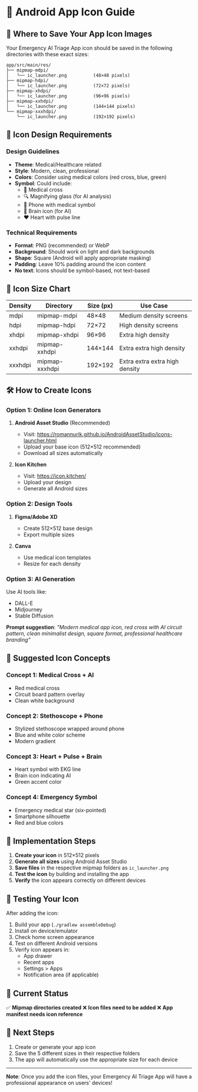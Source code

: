 # 🎨 Android App Icon Guide

## 📍 Where to Save Your App Icon Images

Your Emergency AI Triage App icon should be saved in the following directories with these exact sizes:

```
app/src/main/res/
├── mipmap-mdpi/
│   └── ic_launcher.png          (48×48 pixels)
├── mipmap-hdpi/
│   └── ic_launcher.png          (72×72 pixels)
├── mipmap-xhdpi/
│   └── ic_launcher.png          (96×96 pixels)
├── mipmap-xxhdpi/
│   └── ic_launcher.png          (144×144 pixels)
└── mipmap-xxxhdpi/
    └── ic_launcher.png          (192×192 pixels)
```

## 🎯 Icon Design Requirements

### Design Guidelines
- **Theme**: Medical/Healthcare related
- **Style**: Modern, clean, professional
- **Colors**: Consider using medical colors (red cross, blue, green)
- **Symbol**: Could include:
  - 🏥 Medical cross
  - 🔍 Magnifying glass (for AI analysis)
  - 📱 Phone with medical symbol
  - 🧠 Brain icon (for AI)
  - ❤️ Heart with pulse line

### Technical Requirements
- **Format**: PNG (recommended) or WebP
- **Background**: Should work on light and dark backgrounds
- **Shape**: Square (Android will apply appropriate masking)
- **Padding**: Leave 10% padding around the icon content
- **No text**: Icons should be symbol-based, not text-based

## 🎨 Icon Size Chart

| Density | Directory | Size (px) | Use Case |
|---------|-----------|-----------|----------|
| mdpi    | mipmap-mdpi    | 48×48   | Medium density screens |
| hdpi    | mipmap-hdpi    | 72×72   | High density screens |
| xhdpi   | mipmap-xhdpi   | 96×96   | Extra high density |
| xxhdpi  | mipmap-xxhdpi  | 144×144 | Extra extra high density |
| xxxhdpi | mipmap-xxxhdpi | 192×192 | Extra extra extra high density |

## 🛠️ How to Create Icons

### Option 1: Online Icon Generators
1. **Android Asset Studio** (Recommended)
   - Visit: https://romannurik.github.io/AndroidAssetStudio/icons-launcher.html
   - Upload your base icon (512×512 recommended)
   - Download all sizes automatically

2. **Icon Kitchen**
   - Visit: https://icon.kitchen/
   - Upload your design
   - Generate all Android sizes

### Option 2: Design Tools
1. **Figma/Adobe XD**
   - Create 512×512 base design
   - Export multiple sizes
   
2. **Canva**
   - Use medical icon templates
   - Resize for each density

### Option 3: AI Generation
Use AI tools like:
- DALL-E
- Midjourney  
- Stable Diffusion

**Prompt suggestion**: 
*"Modern medical app icon, red cross with AI circuit pattern, clean minimalist design, square format, professional healthcare branding"*

## 📝 Suggested Icon Concepts

### Concept 1: Medical Cross + AI
- Red medical cross
- Circuit board pattern overlay
- Clean white background

### Concept 2: Stethoscope + Phone
- Stylized stethoscope wrapped around phone
- Blue and white color scheme
- Modern gradient

### Concept 3: Heart + Pulse + Brain
- Heart symbol with EKG line
- Brain icon indicating AI
- Green accent color

### Concept 4: Emergency Symbol
- Emergency medical star (six-pointed)
- Smartphone silhouette
- Red and blue colors

## 🔧 Implementation Steps

1. **Create your icon** in 512×512 pixels
2. **Generate all sizes** using Android Asset Studio
3. **Save files** in the respective mipmap folders as `ic_launcher.png`
4. **Test the icon** by building and installing the app
5. **Verify** the icon appears correctly on different devices

## 📱 Testing Your Icon

After adding the icon:
1. Build your app (`./gradlew assembleDebug`)
2. Install on device/emulator
3. Check home screen appearance
4. Test on different Android versions
5. Verify icon appears in:
   - App drawer
   - Recent apps
   - Settings > Apps
   - Notification area (if applicable)

## 🎨 Current Status

✅ **Mipmap directories created**
❌ **Icon files need to be added**
❌ **App manifest needs icon reference**

## 🚀 Next Steps

1. Create or generate your app icon
2. Save the 5 different sizes in their respective folders
3. The app will automatically use the appropriate size for each device

---

**Note**: Once you add the icon files, your Emergency AI Triage App will have a professional appearance on users' devices!